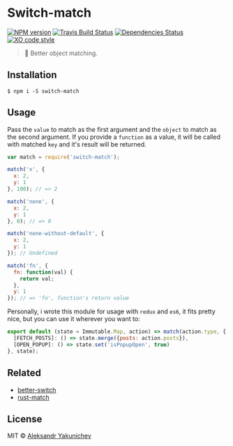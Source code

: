 # Switch-match
[![NPM version](http://img.shields.io/npm/v/switch-match.svg)](https://www.npmjs.org/package/switch-match)
[![Travis Build Status](https://travis-ci.org/canvaskisa/switch-match.svg)](https://travis-ci.org/canvaskisa/switch-match)
[![Dependencies Status](https://david-dm.org/canvaskisa/switch-match.svg)](https://david-dm.org/canvaskisa/switch-match)
[![XO code style](https://img.shields.io/badge/code_style-XO-5ed9c7.svg)](https://github.com/sindresorhus/xo)

>:flashlight: Better object matching.

## Installation
```console
$ npm i -S switch-match
```

## Usage
Pass the `value` to match as the first argument and the `object` to match as the second argument. If you provide a `function` as a value, it will be called with matched `key` and it's result will be returned.
```js
var match = require('switch-match');

match('x', {
  x: 2,
  y: 1
}, 100); // => 2

match('none', {
  x: 2,
  y: 1
}, 0); // => 0

match('none-without-default', {
  x: 2,
  y: 1
}); // Undefined

match('fn', {
  fn: function(val) {
    return val;
  },
  y: 1
}); // => 'fn', function's return value
```

Personally, i wrote this module for usage with `redux` and `es6`, it fits pretty nice, but you can use it wherever you want to:
```js
export default (state = Immutable.Map, action) => match(action.type, {
  [FETCH_POSTS]: () => state.merge({posts: action.posts}),
  [OPEN_POPUP]: () => state.set('isPopupOpen', true)
}, state);
```

## Related
- [better-switch](https://github.com/lgraubner/better-switch)
- [rust-match](https://github.com/zackify/match)

## License
MIT © [Aleksandr Yakunichev](https://github.com/canvaskisa)
